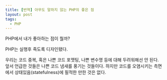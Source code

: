```yaml
---
title: [번역] 아무도 말하지 않는 PHP의 좋은 점
layout: post
tags: 
  - PHP
---
```


PHP에서 내가 좋아하는 점이 뭘까?

PHP는 실행후 죽도록 디자인됐다.

우리는 코드 중복, 혹은 나쁜 코드 포맷팅, 나쁜 변수명 등에 대해 두려워해선 안 된다. 앞서 언급한 것들은 나쁜 코드 냄새를 풍기는 것들이다. 하지만 코드를 오염시키는 측면에서 상태있음(statefulness)에 필적한 만한 것은 없다.

